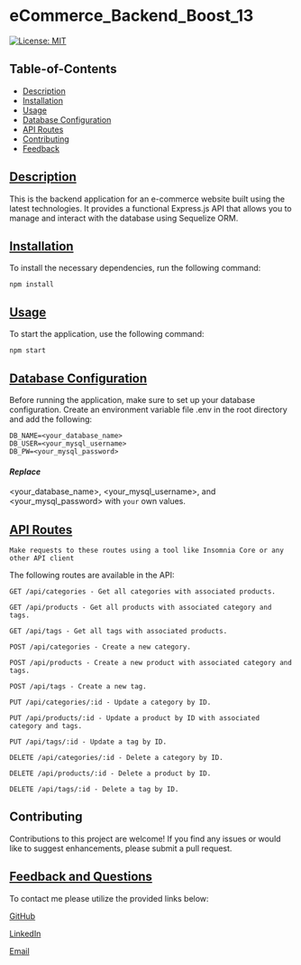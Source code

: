 # eCommerce_Backend_Boost_13

[![License: MIT](https://img.shields.io/badge/License-MIT-yellow.svg)](https://opensource.org/licenses/MIT)

  ## Table-of-Contents

  * [Description](#description)
  * [Installation](#installation)
  * [Usage](#usage)
  * [Database Configuration](#Database-Configuration)
  * [API Routes](#API-Routes)
  * [Contributing](#Contributing)
  * [Feedback](#feedback)

  ## [Description](#table-of-contents)

This is the backend application for an e-commerce website built using the latest technologies. It provides a functional Express.js API that allows you to manage and interact with the database using Sequelize ORM.

  ## [Installation](#table-of-contents)
To install the necessary dependencies, run the following command:

    npm install


## [Usage](#table-of-contents)

To start the application, use the following command: 

    npm start

  ## [Database Configuration](#table-of-contents)

Before running the application, make sure to set up your database configuration. Create an environment variable file .env in the root directory and add the following:

    DB_NAME=<your_database_name>
    DB_USER=<your_mysql_username>
    DB_PW=<your_mysql_password>

####  _Replace_ 
<your_database_name>,
<your_mysql_username>, and 
<your_mysql_password> 
with `your` own values.


  ## [API Routes](#API-Routes)

`Make requests to these routes using a tool like Insomnia Core or any other API client`

The following routes are available in the API:

    GET /api/categories - Get all categories with associated products.

    GET /api/products - Get all products with associated category and tags.

    GET /api/tags - Get all tags with associated products.

    POST /api/categories - Create a new category.

    POST /api/products - Create a new product with associated category and tags.

    POST /api/tags - Create a new tag.

    PUT /api/categories/:id - Update a category by ID.

    PUT /api/products/:id - Update a product by ID with associated category and tags.
    
    PUT /api/tags/:id - Update a tag by ID.
    
    DELETE /api/categories/:id - Delete a category by ID.
    
    DELETE /api/products/:id - Delete a product by ID.
    
    DELETE /api/tags/:id - Delete a tag by ID.


## Contributing
Contributions to this project are welcome! If you find any issues or would like to suggest enhancements, please submit a pull request.


  ## [Feedback and Questions](#table-of-contents)

  To contact me please utilize the provided links below:

  [GitHub](https://github.com/skye143)
  
  [LinkedIn](https://www.linkedin.com/in/skye-h-988a7a221)

  [Email](mailto:skyeheredia@gmail.com)

